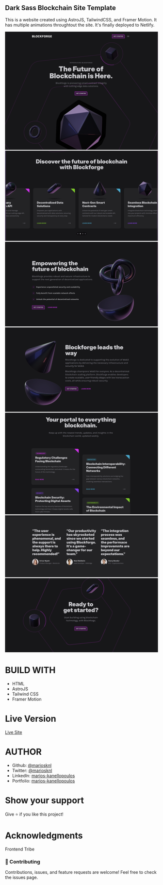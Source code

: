## Dark Sass Blockchain Site Template

This is a website created using AstroJS, TailwindCSS, and Framer Motion. It has multiple animations
throughtout the site. It's finally deployed to Netlify.

![Hero](./images/hero.png)
![Features Card](./images/features_card.png)
![Features Grid](./images/features_grid.png)
![Features Grid](./images/features_grid2.png)
![Blog](./images/blog.png)
![Testimonials](./images/testimonials.png)
![Contact](./images/contact.png)

# BUILD WITH

- HTML
- AstroJS
- Tailwind CSS
- Framer Motion

# Live Version

[Live Site](https://cosmic-praline-027c3b.netlify.app/)

# AUTHOR

- Github: [@mariosknl](https://github.com/mariosknl)
- Twitter: [@mariosknl](https://x.com/MariosKnl)
- Linkedln: [marios-kanellopoulos](https://www.linkedin.com/in/marios-kanellopoulos)
- Portfolio: [marios-kanellopoulos](https://marioskanellopoulos.com/)

# Show your support

Give ⭐️ if you like this project!

# Acknowledgments

Frontend Tribe

### 🤝 Contributing

Contributions, issues, and feature requests are welcome!
Feel free to check the issues page.
